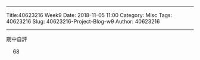 ---
Title:40623216 Week9
Date: 2018-11-05 11:00
Category: Misc
Tags: 40623216
Slug: 40623216-Project-Blog-w9
Author: 40623216



<!-- PELICAN_END_SUMMARY -->


----

期中自評

　  68

